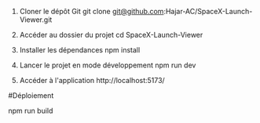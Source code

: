 1. Cloner le dépôt Git
   git clone git@github.com:Hajar-AC/SpaceX-Launch-Viewer.git
   
2. Accéder au dossier du projet
   cd SpaceX-Launch-Viewer

3. Installer les dépendances
   npm install

4. Lancer le projet en mode développement
   npm run dev

5. Accéder à l'application
   http://localhost:5173/

#Déploiement

npm run build





   
